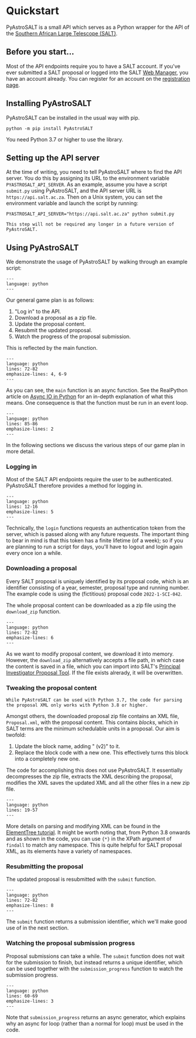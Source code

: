 # Quickstart

PyAstroSALT is a small API which serves as a Python wrapper for the API of the [Southern African Large Telescope (SALT)](https://www.salty.ac.za).

## Before you start...

Most of the API endpoints require you to have a SALT account. If you've ever submitted a SALT proposal or logged into the SALT [Web Manager](https://www.salt.ac.za/wm), you have an account already. You can register for an account on the [registration page](https://www.salt.ac.za/wm/Register/).

## Installing PyAstroSALT

PyAstroSALT can be installed in the usual way with pip.

```shell
python -m pip install PyAstroSALT
```

You need Python 3.7 or higher to use the library.

## Setting up the API server

At the time of writing, you need to tell PyAstroSALT where to find the API server. You do this by assigning its URL to the environment variable `PYASTROSALT_API_SERVER`. As an example, assume you have a script `submit.py` using PyAstroSALT, and the API server URL is `https://api.salt.ac.za`. Then on a Unix system, you can set the environment variable and launch the script by running:

```shell
PYASTROSALT_API_SERVER="https://api.salt.ac.za" python submit.py
```

```{note}
This step will not be required any longer in a future version of PyAstroSALT.
```

## Using PyAstroSALT

We demonstrate the usage of PyAstroSALT by walking through an example script:

```{literalinclude} ../docs_src/quickstart/resubmission.py
---
language: python
---
```

Our general game plan is as follows:

1. "Log in" to the API.
2. Download a proposal as a zip file.
3. Update the proposal content.
4. Resubmit the updated proposal.
5. Watch the progress of the proposal submission.

This is reflected by the main function.

```{literalinclude} ../docs_src/quickstart/resubmission.py
---
language: python
lines: 72-82
emphasize-lines: 4, 6-9
---
```

As you can see, the `main` function is an async function. See the RealPython article on [Async IO in Python](https://realpython.com/async-io-python/) for an in-depth explanation of what this means. One consequence is that the function must be run in an event loop.

```{literalinclude} ../docs_src/quickstart/resubmission.py
---
language: python
lines: 85-86
emphasize-lines: 2
---
```

In the following sections we discuss the various steps of our game plan in more detail.

### Logging in

Most of the SALT API endpoints require the user to be authenticated. PyAstroSALT therefore provides a method for logging in.

```{literalinclude} ../docs_src/quickstart/resubmission.py
---
language: python
lines: 12-16
emphasize-lines: 5
---
```

Technically, the `login` functions requests an authentication token from the server, which is passed along with any future requests. The important thing to bear in mind is that this token has a finite lifetime (of a week); so if you are planning to run a script for days, you'll have to logout and login again every once ion a while.

### Downloading a proposal

Every SALT proposal is uniquely identified by its proposal code, which is an identifier consisting of a year, semester, proposal type and running number. The example code is using the (fictitious) proposal code `2022-1-SCI-042`.

The whole proposal content can be downloaded as a zip file using the `download_zip` function.

```{literalinclude} ../docs_src/quickstart/resubmission.py
---
language: python
lines: 72-82
emphasize-lines: 6
---
```

As we want to modify proposal content, we download it into memory. However, the `download_zip` alternatively accepts a file path, in which case the content is saved in a file, which you can import into SALT's [Principal Investigator Proposal Tool](https://astronomers.salt.ac.za/software/pipt/). If the file exists alrerady, it will be overwritten.

### Tweaking the proposal content

```{warning}
While PyAstroSALT can be used with Python 3.7, the code for parsing the proposal XML only works with Python 3.8 or higher.
```

Amongst others, the downloaded proposal zip file contains an XML file, `Proposal.xml`, with the proposal content. This contains _blocks_, which in SALT terms are the minimum schedulable units in a proposal. Our aim is twofold:

1. Update the block name, adding " (v2)" to it.
2. Replace the block code with a new one. This effectively turns this block into a completely new one.

The code for accomplishing this does not use PyAstroSALT. It essentially decompresses the zip file, extracts the XML describing the proposal, modifies the XML saves the updated XML and all the other files in a new zip file.

```{literalinclude} ../docs_src/quickstart/resubmission.py
---
language: python
lines: 19-57
---
```

More details on parsing and modifying XML can be found in the [ElementTree tutorial](https://docs.python.org/3/library/xml.etree.elementtree.html#tutorial). It might be worth noting that, from Python 3.8 onwards and as shown in the code, you can use `{*}` in the XPath argument of `findall` to match any namespace. This is quite helpful for SALT proposal XML, as its elements have a variety of namespaces.

### Resubmitting the proposal

The updated proposal is resubmitted with the `submit` function.

```{literalinclude} ../docs_src/quickstart/resubmission.py
---
language: python
lines: 72-82
emphasize-lines: 8
---
```

The `submit` function returns a submission identifier, which we'll make good use of in the next section.

### Watching the proposal submission progress

Proposal submissions can take a while. The `submit` function does not wait for the submission to finish, but instead returns a unique identifier, which can be used together with the `submission_progress` function to watch the submission progress.

```{literalinclude} ../docs_src/quickstart/resubmission.py
---
language: python
lines: 60-69
emphasize-lines: 3
---
```

Note that `submission_progress` returns an async generator, which explains why an async for loop (rather than a normal for loop) must be used in the code.
